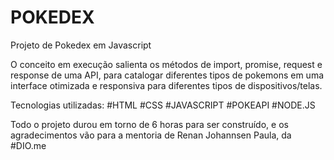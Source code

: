 # POKEDEX

Projeto de Pokedex em Javascript

O conceito em execução salienta os métodos de import, promise, request e response de uma API, para catalogar diferentes tipos de pokemons em uma interface otimizada e responsiva para diferentes tipos de dispositivos/telas.

Tecnologias utilizadas:
#HTML
#CSS
#JAVASCRIPT
#POKEAPI
#NODE.JS

Todo o projeto durou em torno de 6 horas para ser construído, e os agradecimentos vão para a mentoria de Renan Johannsen Paula, da #DIO.me
